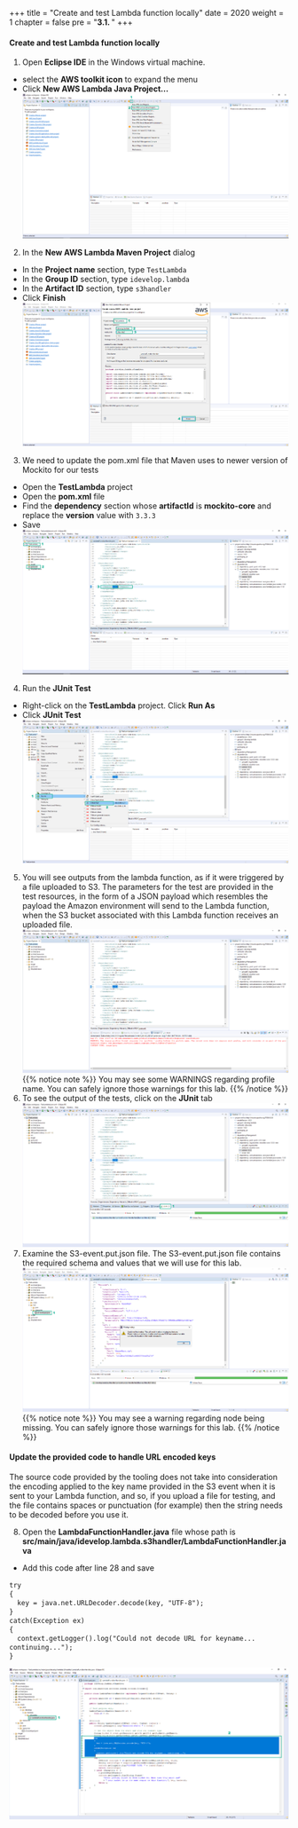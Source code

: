 +++
title = "Create and test Lambda function locally"
date = 2020
weight = 1
chapter = false
pre = "<b>3.1. </b>"
+++
#### Create and test Lambda function locally

1. Open **Eclipse IDE** in the Windows virtual machine.
* select the **AWS toolkit icon** to expand the menu
* Click **New AWS Lambda Java Project…**
![Create and test Lambda function locally](/images/3-create-serverless-microservices/3.1-create-lambda-function/create-lambda-function-001.png?featherlight=false&width=90pc)
2. In the **New AWS Lambda Maven Project** dialog
* In the **Project name** section, type ```TestLambda```
* In the **Group ID** section, type ```idevelop.lambda```
* In the **Artifact ID** section, type ```s3handler```
* Click **Finish**
![Create and test Lambda function locally](/images/3-create-serverless-microservices/3.1-create-lambda-function/create-lambda-function-002.png?featherlight=false&width=90pc)
3. We need to update the pom.xml file that Maven uses to newer version of Mockito for our tests
* Open the **TestLambda** project
* Open the **pom.xml** file
* Find the **dependency** section whose **artifactId** is **mockito-core** and replace the **version** value with ```3.3.3```
* Save
![Create and test Lambda function locally](/images/3-create-serverless-microservices/3.1-create-lambda-function/create-lambda-function-003.png?featherlight=false&width=90pc)
4. Run the **JUnit Test**
* Right-click on the **TestLambda** project. Click **Run As**
* Click **JUnit Test**
![Create and test Lambda function locally](/images/3-create-serverless-microservices/3.1-create-lambda-function/create-lambda-function-004.png?featherlight=false&width=90pc)
5. You will see outputs from the lambda function, as if it were triggered by a file uploaded to S3. The parameters for the test are provided in the test resources, in the form of a JSON payload which resembles the payload the Amazon environment will send to the Lambda function, when the S3 bucket associated with this Lambda function receives an uploaded file. 
![Create and test Lambda function locally](/images/3-create-serverless-microservices/3.1-create-lambda-function/create-lambda-function-005.png?featherlight=false&width=90pc)
{{% notice note %}} 
You may see some WARNINGS regarding profile name. You can safely ignore those warnings for this lab.
{{% /notice %}}
6. To see the output of the tests, click on the **JUnit** tab
![Create and test Lambda function locally](/images/3-create-serverless-microservices/3.1-create-lambda-function/create-lambda-function-006.png?featherlight=false&width=90pc)
7. Examine the S3-event.put.json file. The S3-event.put.json file contains the required schema and values that we will use for this lab.
![Create and test Lambda function locally](/images/3-create-serverless-microservices/3.1-create-lambda-function/create-lambda-function-007.png?featherlight=false&width=90pc)
{{% notice note %}} 
You may see a warning regarding node being missing. You can safely ignore those warnings for this lab.
{{% /notice %}}

#### Update the provided code to handle URL encoded keys
The source code provided by the tooling does not take into consideration the encoding applied to the key name provided in the S3 event when it is sent to your Lambda function, and so, if you upload a file for testing, and the file contains spaces or punctuation (for example) then the string needs to be decoded before you use it.

8. Open the **LambdaFunctionHandler.java** file whose path is **src/main/java/idevelop.lambda.s3handler/LambdaFunctionHandler.java**
* Add this code after line 28 and save
```
try
{
  key = java.net.URLDecoder.decode(key, "UTF-8");
}
catch(Exception ex)
{
  context.getLogger().log("Could not decode URL for keyname... continuing...");
}
```
![Create and test Lambda function locally](/images/3-create-serverless-microservices/3.1-create-lambda-function/create-lambda-function-008.png?featherlight=false&width=90pc)